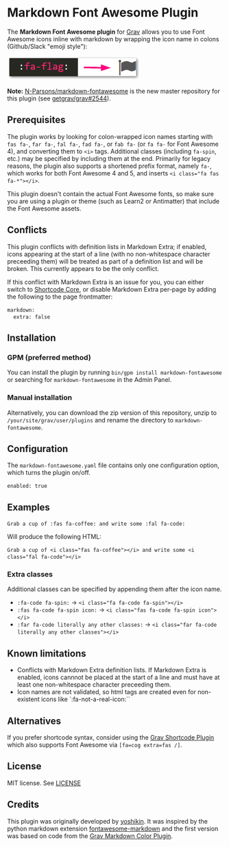 # Markdown Font Awesome Plugin

The **Markdown Font Awesome plugin** for [Grav](http://github.com/getgrav/grav) allows you to use Font Awesome icons inline with markdown by wrapping the icon name in colons (Github/Slack "emoji style"):

![Font Awesome flag icon](assets/fa-flag-to-icon.png)

**Note:** [N-Parsons/markdown-fontawesome](https://github.com/n-parsons/grav-plugin-markdown-fontawesome) is the new master repository for this plugin (see [getgrav/grav#2544](https://github.com/getgrav/grav/issues/2544)).

## Prerequisites

The plugin works by looking for colon-wrapped icon names starting with `fas fa-`, `far fa-`, `fal fa-`, `fad fa-`, or `fab fa-` (or `fa fa-` for Font Awesome 4), and converting them to `<i>` tags. Additional classes (including `fa-spin`, etc.) may be specified by including them at the end. Primarily for legacy reasons, the plugin also supports a shortened prefix format, namely `fa-`, which works for both Font Awesome 4 and 5, and inserts `<i class="fa fas fa-*"></i>`.

This plugin doesn't contain the actual Font Awesome fonts, so make sure you are using a plugin or theme (such as Learn2 or Antimatter) that include the Font Awesome assets.

## Conflicts

This plugin conflicts with definition lists in Markdown Extra; if enabled, icons appearing at the start of a line (with no non-whitespace character preceeding them) will be treated as part of a definition list and will be broken. This currently appears to be the only conflict.

If this conflict with Markdown Extra is an issue for you, you can either switch to [Shortcode Core](https://github.com/grav/grav-plugin-shortcode-core), or disable Markdown Extra per-page by adding the following to the page frontmatter:

```
markdown:
  extra: false
```

## Installation

### GPM (preferred method)

You can install the plugin by running `bin/gpm install markdown-fontawesome` or searching for `markdown-fontawesome` in the Admin Panel.

### Manual installation

Alternatively, you can download the zip version of this repository, unzip to `/your/site/grav/user/plugins` and rename the directory to `markdown-fontawesome`.

## Configuration

The `markdown-fontawesome.yaml` file contains only one configuration option, which turns the plugin on/off.

```
enabled: true
```

## Examples

```
Grab a cup of :fas fa-coffee: and write some :fal fa-code:
```

Will produce the following HTML:

```
Grab a cup of <i class="fas fa-coffee"></i> and write some <i class="fal fa-code"></i>
```

### Extra classes

Additional classes can be specified by appending them after the icon name.

- `:fa-code fa-spin:` -> `<i class="fa fa-code fa-spin"></i>`
- `:fas fa-code fa-spin icon:` -> `<i class="fas fa-code fa-spin icon"></i>`
- `:far fa-code literally any other classes:` -> `<i class="far fa-code literally any other classes"></i>`

## Known limitations

- Conflicts with Markdown Extra definition lists. If Markdown Extra is enabled, icons cannnot be placed at the start of a line and must have at least one non-whitespace character preceeding them.
- Icon names are not validated, so html tags are created even for non-existent icons like `:fa-not-a-real-icon:``

## Alternatives

If you prefer shortcode syntax, consider using the [Grav Shortcode Plugin](https://github.com/getgrav/grav-plugin-shortcode-core#fontawesome) which also supports Font Awesome via `[fa=cog extra=fas /]`.

## License

MIT license. See [LICENSE](LICENSE)

## Credits

This plugin was originally developed by [yoshikin](https://github.com/yoshikin). It was inspired by the python markdown extension [fontawesome-markdown](https://github.com/bmcorser/fontawesome-markdown) and the first version was based on code from the [Grav Markdown Color Plugin](https://github.com/getgrav/grav-plugin-markdown-color).
